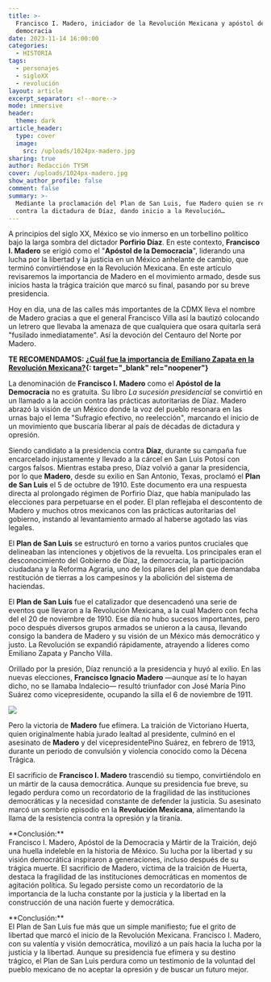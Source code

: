 ```yaml
---
title: >-
  Francisco I. Madero, iniciador de la Revolución Mexicana y apóstol de la
  democracia
date: 2023-11-14 16:00:00
categories:
  - HISTORIA
tags:
  - personajes
  - sigloXX
  - revolución
layout: article
excerpt_separator: <!--more-->
mode: immersive
header:
  theme: dark
article_header:
  type: cover
  image:
    src: /uploads/1024px-madero.jpg
sharing: true
author: Redacción TYSM
cover: /uploads/1024px-madero.jpg
show_author_profile: false
comment: false
summary: >-
  Mediante la proclamación del Plan de San Luis, fue Madero quien se rebeló
  contra la dictadura de Díaz, dando inicio a la Revolución…
---
```

A principios del siglo XX, México se vio inmerso en un torbellino político bajo la larga sombra del dictador **Porfirio Díaz**. En este contexto, **Francisco I. Madero** se erigió como el "**Apóstol de la Democracia**", liderando una lucha por la libertad y la justicia en un México anhelante de cambio, que terminó convirtiéndose en la Revolución Mexicana. En este artículo revisaremos la importancia de Madero en el movimiento armado, desde sus inicios hasta la trágica traición que marcó su final, pasando por su breve presidencia.

Hoy en día, una de las calles más importantes de la CDMX lleva el nombre de Madero gracias a que el general Francisco Villa así la bautizó colocando un letrero que llevaba la amenaza de que cualquiera que osara quitarla será "fusilado inmediatamente". Así la devoción del Centauro del Norte por Madero.

**TE RECOMENDAMOS: [¿Cuál fue la importancia de Emiliano Zapata en la Revolución Mexicana?](https://blog.tonoysumariachi.com/historia/2023/11/14/cu%C3%A1l-fue-la-importancia-de-emiliano-zapata-en-la-revoluci%C3%B3n-mexicana.html){: target="_blank" rel="noopener"}**

La denominación de **Francisco I. Madero** como el **Apóstol de la Democracia** no es gratuita. Su libro *La sucesión presidencial* se convirtió en un llamado a la acción contra las prácticas autoritarias de Díaz. Madero abrazó la visión de un México donde la voz del pueblo resonara en las urnas bajo el lema "Sufragio efectivo, no reelección", marcando el inicio de un movimiento que buscaría liberar al país de décadas de dictadura y opresión.

Siendo candidato a la presidencia contra **Díaz**, durante su campaña fue encarcelado injustamente y llevado a la cárcel en San Luis Potosí con cargos falsos. Mientras estaba preso, Díaz volvió a ganar la presidencia, por lo que **Madero**, desde su exilio en San Antonio, Texas, proclamó el **Plan de San Luis**&nbsp;el 5 de octubre de 1910. Este documento era una respuesta directa al prolongado régimen de Porfirio Díaz, que había manipulado las elecciones para perpetuarse en el poder. El plan reflejaba el descontento de Madero y muchos otros mexicanos con las prácticas autoritarias del gobierno, instando al levantamiento armado al haberse agotado las vías legales.

El **Plan de San Luis** se estructuró en torno a varios puntos cruciales que delineaban las intenciones y objetivos de la revuelta. Los principales eran el desconocimiento del Gobierno de Díaz, la democracia, la participación ciudadana y la Reforma Agraria, uno de los pilares del plan que demandaba restitución de tierras a los campesinos y la abolición del sistema de haciendas.

El **Plan de San Luis** fue el catalizador que desencadenó una serie de eventos que llevaron a la Revolución Mexicana, a la cual Madero con fecha del el 20 de noviembre de 1910. Ese día no hubo sucesos importantes, pero poco después diversos grupos armados se unieron a la causa, llevando consigo la bandera de Madero y su visión de un México más democrático y justo. La Revolución se expandió rápidamente, atrayendo a líderes como Emiliano Zapata y Pancho Villa.

Orillado por la presión, Díaz renunció a la presidencia y huyó al exilio. En las nuevas elecciones, **Francisco Ignacio Madero** —aunque así te lo hayan dicho, no se llamaba Indalecio— resultó triunfador con José María Pino Suárez como vicepresidente, ocupando la silla el 6 de noviembre de 1911.

![](https://upload.wikimedia.org/wikipedia/commons/f/fb/Francisco_I._Madero%2C_Retrato_%28Palacio_Nacional%29.png)

Pero la victoria de **Madero** fue efímera. La traición de Victoriano Huerta, quien originalmente había jurado lealtad al presidente, culminó en el asesinato de **Madero** y del vicepresidentePino Suárez, en febrero de 1913, durante un periodo de convulsión y violencia conocido como la Décena Trágica.

El sacrificio de **Francisco I. Madero** trascendió su tiempo, convirtiéndolo en un mártir de la causa democrática. Aunque su presidencia fue breve, su legado perdura como un recordatorio de la fragilidad de las instituciones democráticas y la necesidad constante de defender la justicia. Su asesinato marcó un sombrío episodio en la **Revolución Mexicana**, alimentando la llama de la resistencia contra la opresión y la tiranía.

\*\*Conclusión:\*\*<br>Francisco I. Madero, Apóstol de la Democracia y Mártir de la Traición, dejó una huella indeleble en la historia de México. Su lucha por la libertad y su visión democrática inspiraron a generaciones, incluso después de su trágica muerte. El sacrificio de Madero, víctima de la traición de Huerta, destaca la fragilidad de las instituciones democráticas en momentos de agitación política. Su legado persiste como un recordatorio de la importancia de la lucha constante por la justicia y la libertad en la construcción de una nación fuerte y democrática.

\*\*Conclusión:\*\*<br>El Plan de San Luis fue más que un simple manifiesto; fue el grito de libertad que marcó el inicio de la Revolución Mexicana. Francisco I. Madero, con su valentía y visión democrática, movilizó a un país hacia la lucha por la justicia y la libertad. Aunque su presidencia fue efímera y su destino trágico, el Plan de San Luis perdura como un testimonio de la voluntad del pueblo mexicano de no aceptar la opresión y de buscar un futuro mejor.